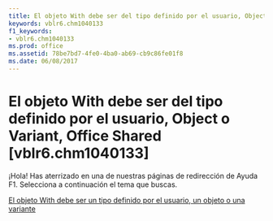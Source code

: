```yaml
---
title: El objeto With debe ser del tipo definido por el usuario, Object o Variant, Office Shared [vblr6.chm1040133]
keywords: vblr6.chm1040133
f1_keywords:
- vblr6.chm1040133
ms.prod: office
ms.assetid: 78be7bd7-4fe0-4ba0-ab69-cb9c86fe01f8
ms.date: 06/08/2017
---
```





# El objeto With debe ser del tipo definido por el usuario, Object o Variant, Office Shared [vblr6.chm1040133]

¡Hola! Has aterrizado en una de nuestras páginas de redirección de Ayuda F1. Selecciona a continuación el tema que buscas.


 [El objeto With debe ser un tipo definido por el usuario, un objeto o una variante](http://msdn.microsoft.com/library/with-object-must-be-user-defined-type-object-or-variant%28Office.15%29.aspx)


